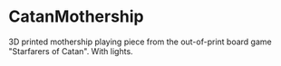 # CatanMothership
3D printed mothership playing piece from the out-of-print board game "Starfarers of Catan".  With lights.
